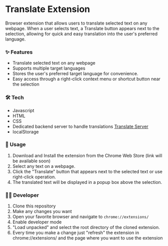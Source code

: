 # Translate Extension

Browser extension that allows users to translate selected text on any webpage. When a user selects text, a Translate button appears next to the selection, allowing for quick and easy translation into the user's preferred language.

### ✨ Features

* Translate selected text on any webpage
* Supports multiple target languages
* Stores the user's preferred target language for convenience.
* Easy access through a right-click context menu or shortcut button near the selection

### 🛠️ Tech

* Javascript
* HTML
* CSS
* Dedicated backend server to handle translations [Translate Server](https://github.com/ricardoliveira5ro/Translate-Server)
* localStorage

### 🚀 Usage

1. Download and Install the extension from the Chrome Web Store (link will be available soon)
2. Select any text on a webpage.
3. Click the "Translate" button that appears next to the selected text or use right-click operation.
4. The translated text will be displayed in a popup box above the selection.

### 🧑‍💻 Developer

1. Clone this repository
2. Make any changes you want
3. Open your favorite browser and navigate to `chrome://extensions/`
4. Enable developer mode
5. "Load unpacked" and select the root directory of the cloned extension.
6. Every time you make a change just "refresh" the extension in chrome://extensions/ and the page where you want to use the extension
